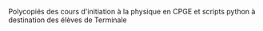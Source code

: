 Polycopiés des cours d'initiation à la physique en CPGE et scripts python à destination des élèves de Terminale
